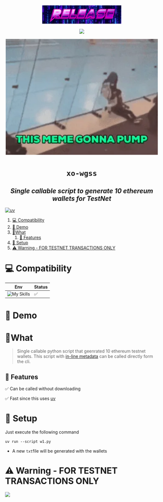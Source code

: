 <p align="center"><a href="https://x.com/xyizko" target="_blank" rel="noopener noreferrer"><img src="https://raw.githubusercontent.com/xyizko/xo-tagz/refs/heads/main/gfx/a.png">
</a></p>

<p align="center"><a href="https://x.com/xyizko" target="_blank" rel="noopener noreferrer"><img src="https://hits.seeyoufarm.com/api/count/incr/badge.svg?url=https%3A%2F%2Fgithub.com%2Fxyizko%2Fxo-wgs&count_bg=%23142606&title_bg=%23610202&icon=&icon_color=%23E7E7E7&title=%F0%9F%A6%A7&edge_flat=false"/>
</a></p>

<p align="center"><a href="https://x.com/xyizko" target="_blank" rel="noopener noreferrer"><img src="./gfx/g.webp" width="500">
</a></p>

<h1 align="center"><code>xo-wgss</code></h1>
<h2 align="center"><i> Single callable script to generate 10 ethereum wallets for TestNet </i></h2>

[![uv](https://img.shields.io/endpoint?url=https://raw.githubusercontent.com/astral-sh/uv/main/assets/badge/v0.json)](https://github.com/astral-sh/uv)

1. [💻 Compatibility](#-compatibility)
2. [🎥 Demo](#-demo)
3. [🤔What](#what)
   1. [🍬 Features](#-features)
4. [💽 Setup](#-setup)
5. [⚠️ Warning - FOR TESTNET TRANSACTIONS ONLY](#️-warning---for-testnet-transactions-only)


# 💻 Compatibility
| Env                                                                          | Status |
| ---------------------------------------------------------------------------- | ------ |
| ![My Skills](https://skillicons.dev/icons?i=linux) | ✅     |


# 🎥 Demo

# 🤔What

> Single callable python script that geenrated 10 ethereum testnet wallets. This script with [in-line metadata](https://docs.astral.sh/uv/guides/scripts/#running-a-script-with-dependencies) can be called directly form the cli. 

## 🍬 Features

✅ Can be called without downloading

✅ Fast since this uses [uv](https://docs.astral.sh/uv/)

# 💽 Setup

Just execute the following command 

```ml
uv run --script w1.py
```
- A new `txt`file will be generated with the wallets

# ⚠️ Warning - FOR TESTNET TRANSACTIONS ONLY

![](https://media1.tenor.com/m/sLgNruA4tsgAAAAd/warning-lights.gif)
